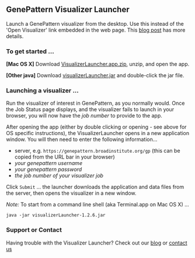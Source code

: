 ## GenePattern Visualizer Launcher

Launch a GenePattern visualizer from the desktop. Use this instead of the 'Open Visualizer' link embedded in the web page. This [blog post](http://software.broadinstitute.org/cancer/software/genepattern/blog/2017/03/16/java-applet-based-visualizers-no-longer-function-in-any-browser) has more details.

### To get started ... 
**\[Mac OS X\]** Download [VisualizerLauncher.app.zip](https://github.com/genepattern/VisualizerLauncher/releases/download/v1.2.6/VisualizerLauncher.app.zip), unzip, and open the app.

**\[Other java\]** Download [visualizerLauncher.jar](https://github.com/genepattern/VisualizerLauncher/releases/download/v1.2.6/visualizerLauncher-1.2.6.jar) and double-click the jar file.

### Launching a visualizer ...
Run the visualizer of interest in GenePattern, as you normally would. Once the Job Status page displays, and the visualizer fails to launch in your browser, you will now have the _job number_ to provide to the app.

After opening the app (either by double clicking or opening - see above for OS specific instructions), the VisualizerLauncher opens in a new application window.
You will then need to enter the following information...
* server, e.g. `https://genepattern.broadinstitute.org/gp` (this can be copied from the URL bar in your browser)
* _your genepattern username_
* _your genepattern password_
* _the job number of your visualizer job_

Click `Submit` ... the launcher downloads the application and data files from the server, then opens the visualizer in a new window.

*Note:* To start from a command line shell (aka Terminal.app on Mac OS X) ...
```
java -jar visualizerLauncher-1.2.6.jar
```

### Support or Contact

Having trouble with the Visualizer Launcher? Check out our [blog](http://software.broadinstitute.org/cancer/software/genepattern/blog/2017/03/16/java-applet-based-visualizers-no-longer-function-in-any-browser) or [contact us](http://software.broadinstitute.org/cancer/software/genepattern/contact)
